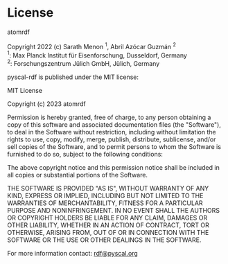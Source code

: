 # License

atomrdf

Copyright 2022  (c) Sarath Menon $^1$, Abril Azócar Guzmán $^2$  
$^1$: Max Planck Institut für Eisenforschung, Dusseldorf, Germany   
$^2$: Forschungszentrum Jülich GmbH, Jülich, Germany

pyscal-rdf is published under the MIT license:

MIT License

Copyright (c) 2023 atomrdf

Permission is hereby granted, free of charge, to any person obtaining a copy
of this software and associated documentation files (the "Software"), to deal
in the Software without restriction, including without limitation the rights
to use, copy, modify, merge, publish, distribute, sublicense, and/or sell
copies of the Software, and to permit persons to whom the Software is
furnished to do so, subject to the following conditions:

The above copyright notice and this permission notice shall be included in all
copies or substantial portions of the Software.

THE SOFTWARE IS PROVIDED "AS IS", WITHOUT WARRANTY OF ANY KIND, EXPRESS OR
IMPLIED, INCLUDING BUT NOT LIMITED TO THE WARRANTIES OF MERCHANTABILITY,
FITNESS FOR A PARTICULAR PURPOSE AND NONINFRINGEMENT. IN NO EVENT SHALL THE
AUTHORS OR COPYRIGHT HOLDERS BE LIABLE FOR ANY CLAIM, DAMAGES OR OTHER
LIABILITY, WHETHER IN AN ACTION OF CONTRACT, TORT OR OTHERWISE, ARISING FROM,
OUT OF OR IN CONNECTION WITH THE SOFTWARE OR THE USE OR OTHER DEALINGS IN THE
SOFTWARE.

For more information contact:
rdf@pyscal.org